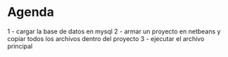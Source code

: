Agenda
======
1 - cargar la base de datos en mysql
2 - armar un proyecto en netbeans y copiar todos los archivos dentro del proyecto
3 - ejecutar el archivo principal 
